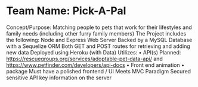 # Team Name:   Pick-A-Pal
Concept/Purpose:  Matching people to pets that work for their lifestyles and family needs (including other furry family members)
The Project includes the following:
Node and Express Web Server
Backed by a MySQL Database with a Sequelize ORM
Both GET and POST routes for retrieving and adding new data
Deployed using Heroku (with Data)
Utilizes:
•	API(s) Planned: https://rescuegroups.org/services/adoptable-pet-data-api/ and https://www.petfinder.com/developers/api-docs
•	Front end animation
•	package
Must have a polished frontend / UI
Meets MVC Paradigm
Secured sensitive API key information on the server
